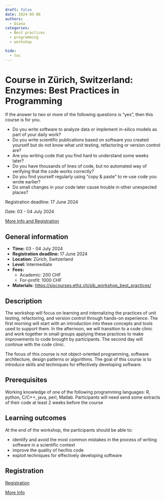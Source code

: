 ```yaml
---
draft: false
date: 2024-05-06
authors:
  - Diana
categories:
  - Best practices
  - programming
  - workshop

hide:
  - toc
---
```


# Course in Zürich, Switzerland: Enzymes: Best Practices in Programming

If the answer to two or more of the following questions is “yes”, then this course is for you.

* Do you write software to analyze data or implement in-silico models as part of your daily work?
* Do you write scientific publications based on software you created yourself but do not know what unit testing, refactoring or version control are?
* Are you writing code that you find hard to understand some weeks later?
* Do you have thousands of lines of code, but no automated way of verifying that the code works correctly?
* Do you find yourself regularly using “copy & paste” to re-use code you wrote earlier?
* Do small changes in your code later cause trouble in other unexpected places?

Registration deadline: 17 June 2024

Date: 03 - 04 July 2024

[More Info and Registration](https://www.sib.swiss/training/course/20240703_BPP) 

<!-- more -->

## General information 

* __Time:__ 03 - 04 July 2024
* __Registration deadline:__ 17 June 2024
* __Location:__  Zürich, Switzerland
* __Level:__ Intermediate
* __Fees:__ 
    * Academic: 200 CHF
    * For-profit: 1000 CHF
* __Materials:__  https://siscourses.ethz.ch/sib_workshop_best_practices/ 

## Description

The workshop will focus on learning and internalizing the practices of unit testing, refactoring, and version control through hands-on experience. The first morning will start with an introduction into these concepts and tools used to support them. In the afternoon, we will transition to a code clinic and work together in small groups applying these practices to make improvements to code brought by participants. The second day will continue with the code clinic.

The focus of this course is not object-oriented programming, software architecture, design patterns or algorithms. The goal of this course is to introduce skills and techniques for effectively developing software.

## Prerequisites

Working knowledge of one of the following programming languages: R, python, C/C++, java, perl, Matlab.
Participants will need send some extracts of their code at least 2 weeks before the course

## Learning outcomes

At the end of the workshop, the participants should be able to:

* identify and avoid the most common mistakes in the process of writing software in a scientific context
* improve the quality of her/his code
* exploit techniques for effectively developing software

## Registration

[Registration](https://www.sib.swiss/training/course-apply/20240703_BPP) 

[More Info](https://www.sib.swiss/training/course/20240703_BPP) 


